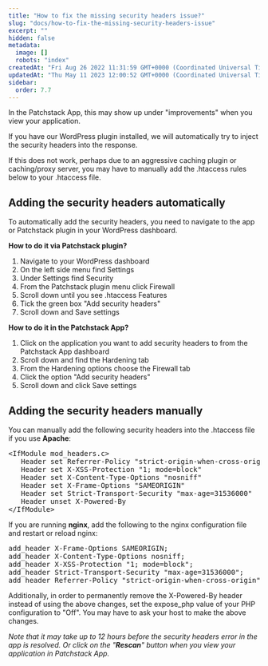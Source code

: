 ```yaml
---
title: "How to fix the missing security headers issue?"
slug: "docs/how-to-fix-the-missing-security-headers-issue"
excerpt: ""
hidden: false
metadata: 
  image: []
  robots: "index"
createdAt: "Fri Aug 26 2022 11:31:59 GMT+0000 (Coordinated Universal Time)"
updatedAt: "Thu May 11 2023 12:00:52 GMT+0000 (Coordinated Universal Time)"
sidebar:
  order: 7.7
---
```

In the Patchstack App, this may show up under "improvements" when you view your application.

If you have our WordPress plugin installed, we will automatically try to inject the security headers into the response.

If this does not work, perhaps due to an aggressive caching plugin or caching/proxy server, you may have to manually add the .htaccess rules below to your .htaccess file. 

## Adding the security headers automatically

To automatically add the security headers, you need to navigate to the app or Patchstack plugin in your WordPress dashboard. 

<b>How to do it via Patchstack plugin?</b>

<ol><li>
Navigate to your WordPress dashboard</li>
<li>On the left side menu find Settings</li>
<li>Under Settings find Security</li>
<li>From the Patchstack plugin menu click Firewall </li>
<li>Scroll down until you see .htaccess Features</li>
<li>Tick the green box "Add security headers" </li>
<li>Scroll down and Save settings</li></ol>

<b>How to do it in the Patchstack App? </b>

<ol>
<li>Click on the application you want to add security headers to from the Patchstack App dashboard</li>
<li>Scroll down and find the Hardening tab </li>
<li>From the Hardening options choose the Firewall tab</li>
<li>Click the option "Add security headers"</li>
<li>Scroll down and click Save settings</li></ol>

## Adding the security headers manually

You can manually add the following security headers into the .htaccess file if you use <b>Apache</b>:

<pre>
&lt;IfModule mod_headers.c&gt;
   Header set Referrer-Policy "strict-origin-when-cross-origin"
   Header set X-XSS-Protection "1; mode=block"
   Header set X-Content-Type-Options "nosniff"
   Header set X-Frame-Options "SAMEORIGIN"
   Header set Strict-Transport-Security "max-age=31536000"
   Header unset X-Powered-By
&lt;/IfModule&gt;</pre>

If you are running <b>nginx</b>, add the following to the nginx configuration file and restart or reload nginx:  

<pre>add_header X-Frame-Options SAMEORIGIN;  
add_header X-Content-Type-Options nosniff;  
add_header X-XSS-Protection "1; mode=block";  
add_header Strict-Transport-Security "max-age=31536000";  
add_header Referrer-Policy "strict-origin-when-cross-origin";</pre>

Additionally, in order to permanently remove the X-Powered-By header instead of using the above changes, set the expose_php value of your PHP configuration to "Off". You may have to ask your host to make the above changes.

<i>Note that it may take up to 12 hours before the security headers error in the app is resolved. Or click on the "<b>Rescan</b>" button when you view your application in Patchstack App.</i>
